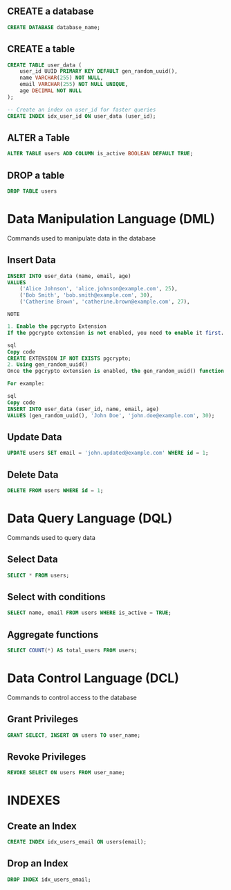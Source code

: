 ## CREATE a database
```sql
CREATE DATABASE database_name;
```

## CREATE a table
```sql
CREATE TABLE user_data (
    user_id UUID PRIMARY KEY DEFAULT gen_random_uuid(),
    name VARCHAR(255) NOT NULL,
    email VARCHAR(255) NOT NULL UNIQUE,
    age DECIMAL NOT NULL
);

-- Create an index on user_id for faster queries
CREATE INDEX idx_user_id ON user_data (user_id);

```

## ALTER a Table
```sql
ALTER TABLE users ADD COLUMN is_active BOOLEAN DEFAULT TRUE;
```

## DROP a table
```sql
DROP TABLE users
```

# Data Manipulation Language (DML)
Commands used to manipulate data in the database

## Insert Data
```sql
INSERT INTO user_data (name, email, age)
VALUES
    ('Alice Johnson', 'alice.johnson@example.com', 25),
    ('Bob Smith', 'bob.smith@example.com', 30),
    ('Catherine Brown', 'catherine.brown@example.com', 27),
```

`NOTE`
```sql
1. Enable the pgcrypto Extension
If the pgcrypto extension is not enabled, you need to enable it first. You can do this by running the following command as a database superuser:

sql
Copy code
CREATE EXTENSION IF NOT EXISTS pgcrypto;
2. Using gen_random_uuid()
Once the pgcrypto extension is enabled, the gen_random_uuid() function will be available, and you can use it directly in your table definition or queries.

For example:

sql
Copy code
INSERT INTO user_data (user_id, name, email, age)
VALUES (gen_random_uuid(), 'John Doe', 'john.doe@example.com', 30);
```
## Update Data
```sql
UPDATE users SET email = 'john.updated@example.com' WHERE id = 1;
```

## Delete Data
```sql
DELETE FROM users WHERE id = 1;
```

# Data Query Language (DQL)
Commands used to query data

## Select Data
```sql
SELECT * FROM users;
```

## Select with conditions
```sql
SELECT name, email FROM users WHERE is_active = TRUE;
```

## Aggregate functions
```sql
SELECT COUNT(*) AS total_users FROM users;
```

# Data Control Language (DCL)
Commands to control access to the database

## Grant Privileges
```sql
GRANT SELECT, INSERT ON users TO user_name;
```

## Revoke Privileges
```sql
REVOKE SELECT ON users FROM user_name;
```

# INDEXES

## Create an Index
```sql
CREATE INDEX idx_users_email ON users(email);
```

## Drop an Index
```sql
DROP INDEX idx_users_email;
```